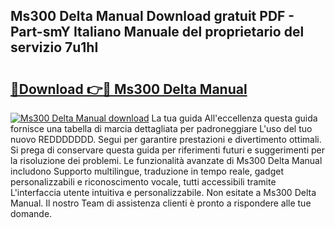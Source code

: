 ## Ms300 Delta Manual Download gratuit PDF - Part-smY Italiano Manuale del proprietario del servizio 7u1hI

# <h2><a href="http://dfc9z7x.blite.top/?on=Ms300+Delta+Manual">🔗Download 👉🔴 Ms300 Delta Manual</a></h2>

[![Ms300 Delta Manual download](https://i.imgur.com/lujVjoI.png)](http://dfc9z7x.blite.top/?on=Ms300+Delta+Manual)
La tua guida All'eccellenza questa guida fornisce una tabella di marcia dettagliata per padroneggiare L'uso del tuo nuovo REDDDDDDD. Segui per garantire prestazioni e divertimento ottimali. Si prega di conservare questa guida per riferimenti futuri e suggerimenti per la risoluzione dei problemi. Le funzionalità avanzate di Ms300 Delta Manual includono Supporto multilingue, traduzione in tempo reale, gadget personalizzabili e riconoscimento vocale, tutti accessibili tramite L'interfaccia utente intuitiva e personalizzabile. Non esitate a Ms300 Delta Manual. Il nostro Team di assistenza clienti è pronto a rispondere alle tue domande.
